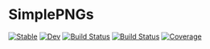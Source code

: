 # SimplePNGs

[![Stable](https://img.shields.io/badge/docs-stable-blue.svg)](https://Arkoniak.github.io/SimplePNGs.jl/stable)
[![Dev](https://img.shields.io/badge/docs-dev-blue.svg)](https://Arkoniak.github.io/SimplePNGs.jl/dev)
[![Build Status](https://github.com/Arkoniak/SimplePNGs.jl/workflows/CI/badge.svg)](https://github.com/Arkoniak/SimplePNGs.jl/actions)
[![Build Status](https://travis-ci.com/Arkoniak/SimplePNGs.jl.svg?branch=master)](https://travis-ci.com/Arkoniak/SimplePNGs.jl)
[![Coverage](https://codecov.io/gh/Arkoniak/SimplePNGs.jl/branch/master/graph/badge.svg)](https://codecov.io/gh/Arkoniak/SimplePNGs.jl)
